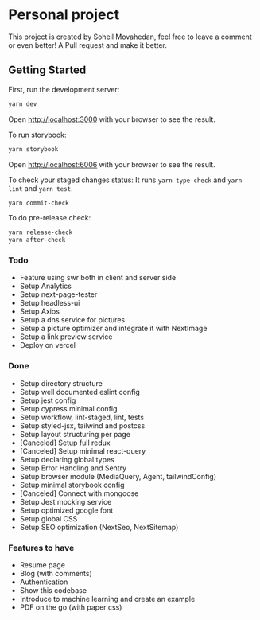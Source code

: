 # Personal project

This project is created by Soheil Movahedan, feel free to leave
a comment or even better! A Pull request and make it better.

## Getting Started

First, run the development server:

```bash
yarn dev
```

Open [http://localhost:3000](http://localhost:3000) with your browser to see the result.

To run storybook:

```bash
yarn storybook
```

Open [http://localhost:6006](http://localhost:6006) with your browser to see the result.


To check your staged changes status:
It runs `yarn type-check` and `yarn lint` and `yarn test`.

```bash
yarn commit-check
```

To do pre-release check:

```bash
yarn release-check
yarn after-check
```

### Todo
- Feature using swr both in client and server side
- Setup Analytics
- Setup next-page-tester
-	Setup headless-ui
- Setup Axios
- Setup a dns service for pictures
- Setup a picture optimizer and integrate it with NextImage
- Setup a link preview service
- Deploy on vercel

### Done
- Setup directory structure
- Setup well documented eslint config
- Setup jest config
- Setup cypress minimal config
- Setup workflow, lint-staged, lint, tests
- Setup styled-jsx, tailwind and postcss
- Setup layout structuring per page
- [Canceled] Setup full redux
- [Canceled] Setup minimal react-query
- Setup declaring global types
-	Setup Error Handling and Sentry
-	Setup browser module (MediaQuery, Agent, tailwindConfig)
-	Setup minimal storybook config
-	[Canceled] Connect with mongoose
-	Setup Jest mocking service
- Setup optimized google font
- Setup global CSS
- Setup SEO optimization (NextSeo, NextSitemap)

### Features to have
- Resume page
- Blog (with comments)
- Authentication
- Show this codebase
- Introduce to machine learning and create an example
- PDF on the go (with paper css)